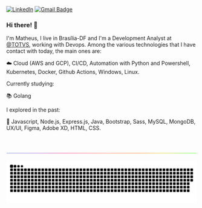 [![Linkedln](https://img.shields.io/badge/LinkedIn-0077B5?style=flat-square&logo=linkedin&logoColor=white)](https://www.linkedin.com/in/mattborgesdev/)
[![Gmail Badge](https://img.shields.io/badge/-Gmail-c14438?style=flat-square&logo=Gmail&logoColor=white&link=mailto:mattborgesdev@gmail.com)](mailto:mattborgesdev@gmail.com)

### Hi there! 👋

  I'm Matheus, I live in Brasília-DF and I'm a Development Analyst at <a href="https://www.totvs.com">@TOTVS</a>, working with Devops. Among the various technologies that I have contact with today, the main ones are:

☁️ Cloud (AWS and GCP), CI/CD, Automation with Python and Powershell, Kubernetes, Docker, Github Actions, Windows, Linux.

Currently studying:

📚 Golang

I explored in the past:

📌 Javascript, Node.js, Express.js, Java, Bootstrap, Sass, MySQL, MongoDB, UX/UI, Figma, Adobe XD, HTML, CSS.


<br/>

<br/>

<img align="center" src="https://github.com/mattborgesdev/mattborgesdev/blob/main/images/rainbow-line.png">

<br/>

![snake game](https://github.com/mattborgesdev/mattborgesdev/blob/main/animations/github-contribution-grid-snake.svg)


